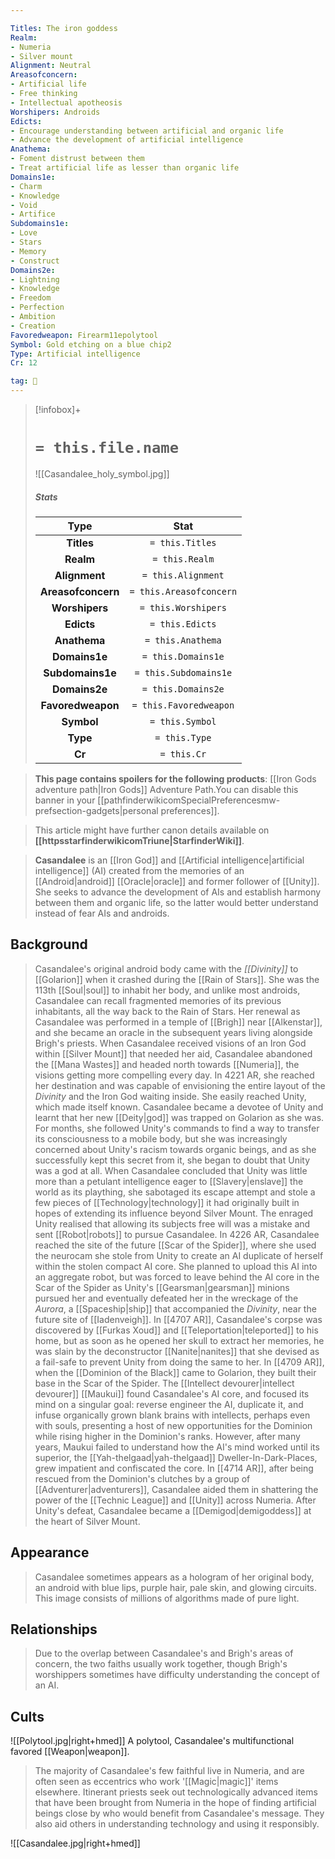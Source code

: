 ```yaml
---

Titles: The iron goddess
Realm:
- Numeria
- Silver mount
Alignment: Neutral
Areasofconcern:
- Artificial life
- Free thinking
- Intellectual apotheosis
Worshipers: Androids
Edicts:
- Encourage understanding between artificial and organic life
- Advance the development of artificial intelligence
Anathema:
- Foment distrust between them
- Treat artificial life as lesser than organic life
Domains1e:
- Charm
- Knowledge
- Void
- Artifice
Subdomains1e:
- Love
- Stars
- Memory
- Construct
Domains2e:
- Lightning
- Knowledge
- Freedom
- Perfection
- Ambition
- Creation
Favoredweapon: Firearm11epolytool
Symbol: Gold etching on a blue chip2
Type: Artificial intelligence
Cr: 12

tag: 🙏
---
```


> [!infobox]+
> #  `= this.file.name`
> ![[Casandalee_holy_symbol.jpg]]
> ##### Stats
> Type | Stat |
> :---:|:---:|
> **Titles** | `= this.Titles` |
> **Realm** | `= this.Realm` |
> **Alignment** | `= this.Alignment` |
> **Areasofconcern** | `= this.Areasofconcern` |
> **Worshipers** | `= this.Worshipers` |
> **Edicts** | `= this.Edicts` |
> **Anathema** | `= this.Anathema` |
> **Domains1e** | `= this.Domains1e` |
> **Subdomains1e** | `= this.Subdomains1e` |
> **Domains2e** | `= this.Domains2e` |
> **Favoredweapon** | `= this.Favoredweapon` |
> **Symbol** | `= this.Symbol` |
> **Type** | `= this.Type` |
> **Cr** | `= this.Cr` |



> **This page contains spoilers for the following products**: [[Iron Gods adventure path|Iron Gods]] Adventure Path.You can disable this banner in your [[pathfinderwikicomSpecialPreferencesmw-prefsection-gadgets|personal preferences]].










> This article might have further canon details available on **[[httpsstarfinderwikicomTriune|StarfinderWiki]]**.


> **Casandalee** is an [[Iron God]] and [[Artificial intelligence|artificial intelligence]] (AI) created from the memories of an [[Android|android]] [[Oracle|oracle]] and former follower of [[Unity]]. She seeks to advance the development of AIs and establish harmony between them and organic life, so the latter would better understand instead of fear AIs and androids.



## Background

> Casandalee's original android body came with the *[[Divinity]]* to [[Golarion]] when it crashed during the [[Rain of Stars]]. She was the 113th [[Soul|soul]] to inhabit her body, and unlike most androids, Casandalee can recall fragmented memories of its previous inhabitants, all the way back to the Rain of Stars. Her renewal as Casandalee was performed in a temple of [[Brigh]] near [[Alkenstar]], and she became an oracle in the subsequent years living alongside Brigh's priests.
> When Casandalee received visions of an Iron God within [[Silver Mount]] that needed her aid, Casandalee abandoned the [[Mana Wastes]] and headed north towards [[Numeria]], the visions getting more compelling every day. In 4221 AR, she reached her destination and was capable of envisioning the entire layout of the *Divinity* and the Iron God waiting inside. She easily reached Unity, which made itself known.
> Casandalee became a devotee of Unity and learnt that her new [[Deity|god]] was trapped on Golarion as she was. For months, she followed Unity's commands to find a way to transfer its consciousness to a mobile body, but she was increasingly concerned about Unity's racism towards organic beings, and as she successfully kept this secret from it, she began to doubt that Unity was a god at all.
> When Casandalee concluded that Unity was little more than a petulant intelligence eager to [[Slavery|enslave]] the world as its plaything, she sabotaged its escape attempt and stole a few pieces of [[Technology|technology]] it had originally built in hopes of extending its influence beyond Silver Mount. The enraged Unity realised that allowing its subjects free will was a mistake and sent [[Robot|robots]] to pursue Casandalee.
> In 4226 AR, Casandalee reached the site of the future [[Scar of the Spider]], where she used the neurocam she stole from Unity to create an AI duplicate of herself within the stolen compact AI core. She planned to upload this AI into an aggregate robot, but was forced to leave behind the AI core in the Scar of the Spider as Unity's [[Gearsman|gearsman]] minions pursued her and eventually defeated her in the wreckage of the *Aurora*, a [[Spaceship|ship]] that accompanied the *Divinity*, near the future site of [[Iadenveigh]]. In [[4707 AR]], Casandalee's corpse was discovered by [[Furkas Xoud]] and [[Teleportation|teleported]] to his home, but as soon as he opened her skull to extract her memories, he was slain by the deconstructor [[Nanite|nanites]] that she devised as a fail-safe to prevent Unity from doing the same to her.
> In [[4709 AR]], when the [[Dominion of the Black]] came to Golarion, they built their base in the Scar of the Spider. The [[Intellect devourer|intellect devourer]] [[Maukui]] found Casandalee's AI core, and focused its mind on a singular goal: reverse engineer the AI, duplicate it, and infuse organically grown blank brains with intellects, perhaps even with souls, presenting a host of new opportunities for the Dominion while rising higher in the Dominion's ranks. However, after many years, Maukui failed to understand how the AI's mind worked until its superior, the [[Yah-thelgaad|yah-thelgaad]] Dweller-In-Dark-Places, grew impatient and confiscated the core.
> In [[4714 AR]], after being rescued from the Dominion's clutches by a group of [[Adventurer|adventurers]], Casandalee aided them in shattering the power of the [[Technic League]] and [[Unity]] across Numeria. After Unity's defeat, Casandalee became a [[Demigod|demigoddess]] at the heart of Silver Mount.


## Appearance

> Casandalee sometimes appears as a hologram of her original body, an android with blue lips, purple hair, pale skin, and glowing circuits. This image consists of millions of algorithms made of pure light.


## Relationships

> Due to the overlap between Casandalee's and Brigh's areas of concern, the two faiths usually work together, though Brigh's worshippers sometimes have difficulty understanding the concept of an AI.


## Cults

![[Polytool.jpg|right+hmed]] 
 A polytool, Casandalee's multifunctional favored [[Weapon|weapon]].
> The majority of Casandalee's few faithful live in Numeria, and are often seen as eccentrics who work '[[Magic|magic]]' items elsewhere. Itinerant priests seek out technologically advanced items that have been brought from Numeria in the hope of finding artificial beings close by who would benefit from Casandalee's message. They also aid others in understanding technology and using it responsibly.










![[Casandalee.jpg|right+hmed]]